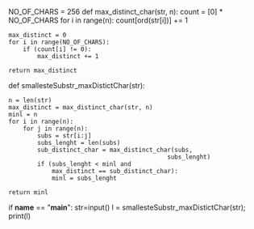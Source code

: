 NO_OF_CHARS = 256
def max_distinct_char(str, n): 
	count = [0] * NO_OF_CHARS 
	for i in range(n): 
		count[ord(str[i])] += 1
	
	max_distinct = 0
	for i in range(NO_OF_CHARS): 
		if (count[i] != 0): 
			max_distinct += 1	
	
	return max_distinct 

def smallesteSubstr_maxDistictChar(str): 

	n = len(str)	
	max_distinct = max_distinct_char(str, n) 
	minl = n	 
	for i in range(n): 
		for j in range(n): 
			subs = str[i:j] 
			subs_lenght = len(subs) 
			sub_distinct_char = max_distinct_char(subs, 
												subs_lenght) 
			if (subs_lenght < minl and
				max_distinct == sub_distinct_char): 
				minl = subs_lenght 

	return minl 

if __name__ == "__main__": 
	str=input()
	l = smallesteSubstr_maxDistictChar(str); 
	print(l) 


